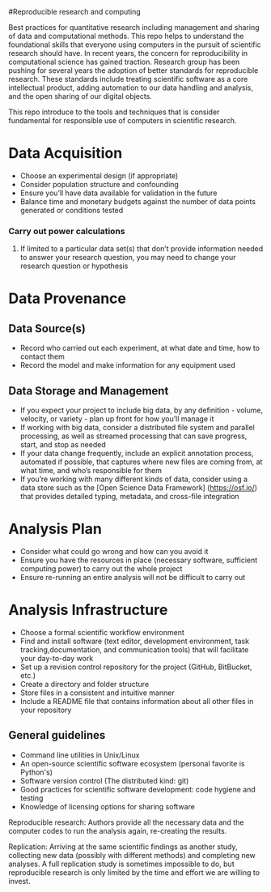 #Reproducible research and computing

Best practices for quantitative research including management and sharing of data and computational methods.
This repo helps to understand the foundational skills that everyone using computers in the pursuit of scientific research should have.
In recent years, the concern for reproducibility in computational science has gained traction. Research group has been pushing for several years the adoption of better standards for reproducible research.
These standards include treating scientific software as a core intellectual product, adding automation to our data handling and analysis, and the open sharing of our digital objects.

This repo  introduce to the tools and techniques that is consider fundamental for responsible use of computers in scientific research.

# Data Acquisition
- Choose an experimental design (if appropriate)
- Consider population structure and confounding
- Ensure you’ll have data available for validation in the future
- Balance time and monetary budgets against the number of data points generated or conditions tested
### Carry out power calculations
1.  If limited to a particular data set(s) that don’t provide information needed to answer your research question, you may need to change your research question
or hypothesis

# Data Provenance
## Data Source(s)
- Record who carried out each experiment, at what date and time, how to contact them
- Record the model and make information for any equipment used
## Data Storage and Management
- If you expect your project to include big data, by any definition - volume, velocity, or variety - plan up front for how you’ll manage it
- If working with big data, consider a distributed file system and parallel processing, as well as streamed processing that can save progress, start,
and stop as needed
- If your data change frequently, include an explicit annotation process, automated if possible, that captures where new files are coming from, at
what time, and who’s responsible for them 
- If you’re working with many different kinds of data, consider using a data store such as the [Open Science Data Framework] (https://osf.io/) that provides detailed
typing, metadata, and cross-file integration

# Analysis Plan
* Consider what could go wrong and how can you avoid it
* Ensure you have the resources in place (necessary software, sufficient computing power) to carry out the whole project
* Ensure re-running an entire analysis will not be difficult to carry out

# Analysis Infrastructure
* Choose a formal scientific workflow environment
* Find and install software (text editor, development environment, task tracking,documentation, and communication tools) that will facilitate your day-to-day work
* Set up a revision control repository for the project (GitHub, BitBucket, etc.)
* Create a directory and folder structure
* Store files in a consistent and intuitive manner
* Include a README file that contains information about all other files in your repository
## General guidelines
- Command line utilities in Unix/Linux
- An open-source scientific software ecosystem (personal favorite is Python's)
- Software version control (The distributed kind:  git)
- Good practices for scientific software development: code hygiene and testing
- Knowledge of licensing options for sharing software

Reproducible research: Authors provide all the necessary data and the computer codes to run the analysis again, re-creating the results.

Replication: Arriving at the same scientific findings as another study, collecting new data (possibly with different methods) and completing new analyses. 
A full replication study is sometimes impossible to do, but reproducible research is only limited by the time and effort we are willing to invest.